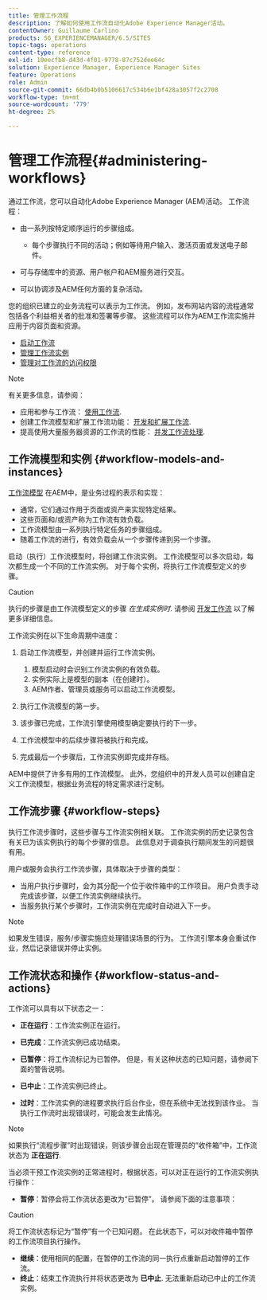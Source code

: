 ```yaml
---
title: 管理工作流程
description: 了解如何使用工作流自动化Adobe Experience Manager活动。
contentOwner: Guillaume Carlino
products: SG_EXPERIENCEMANAGER/6.5/SITES
topic-tags: operations
content-type: reference
exl-id: 10eecfb8-d43d-4f01-9778-87c752dee64c
solution: Experience Manager, Experience Manager Sites
feature: Operations
role: Admin
source-git-commit: 66db4b0b5106617c534b6e1bf428a3057f2c2708
workflow-type: tm+mt
source-wordcount: '779'
ht-degree: 2%

---
```


# 管理工作流程{#administering-workflows}

通过工作流，您可以自动化Adobe Experience Manager (AEM)活动。 工作流程：

* 由一系列按特定顺序运行的步骤组成。

   * 每个步骤执行不同的活动；例如等待用户输入、激活页面或发送电子邮件。

* 可与存储库中的资源、用户帐户和AEM服务进行交互。
* 可以协调涉及AEM任何方面的复杂活动。

您的组织已建立的业务流程可以表示为工作流。 例如，发布网站内容的流程通常包括各个利益相关者的批准和签署等步骤。 这些流程可以作为AEM工作流实施并应用于内容页面和资源。

* [启动工作流](/help/sites-administering/workflows-starting.md)
* [管理工作流实例](/help/sites-administering/workflows-administering.md)
* [管理对工作流的访问权限](/help/sites-administering/workflows-managing.md)

>[!NOTE]
>
>有关更多信息，请参阅：
>
>* 应用和参与工作流： [使用工作流](/help/sites-authoring/workflows.md).
>* 创建工作流模型和扩展工作流功能： [开发和扩展工作流](/help/sites-developing/workflows.md).
>* 提高使用大量服务器资源的工作流的性能： [并发工作流处理](/help/sites-deploying/configuring-performance.md#concurrent-workflow-processing).
>

## 工作流模型和实例 {#workflow-models-and-instances}

[工作流模型](/help/sites-developing/workflows.md#model) 在AEM中，是业务过程的表示和实现：

* 通常，它们通过作用于页面或资产来实现特定结果。
* 这些页面和/或资产称为工作流有效负载。
* 工作流模型由一系列执行特定任务的步骤组成。
* 随着工作流的进行，有效负载会从一个步骤传递到另一个步骤。

启动（执行）工作流模型时，将创建工作流实例。 工作流模型可以多次启动，每次都生成一个不同的工作流实例。 对于每个实例，将执行工作流模型定义的步骤。

>[!CAUTION]
>
>执行的步骤是由工作流模型定义的步骤 *在生成实例时*. 请参阅 [开发工作流](/help/sites-developing/workflows.md#model) 以了解更多详细信息。

工作流实例在以下生命周期中进度：

1. 启动工作流模型，并创建并运行工作流实例。

   1. 模型启动时会识别工作流实例的有效负载。
   1. 实例实际上是模型的副本（在创建时）。
   1. AEM作者、管理员或服务可以启动工作流模型。

1. 执行工作流模型的第一步。
1. 该步骤已完成，工作流引擎使用模型确定要执行的下一步。
1. 工作流模型中的后续步骤将被执行和完成。
1. 完成最后一个步骤后，工作流实例即完成并存档。

AEM中提供了许多有用的工作流模型。 此外，您组织中的开发人员可以创建自定义工作流模型，根据业务流程的特定需求进行定制。

## 工作流步骤 {#workflow-steps}

执行工作流步骤时，这些步骤与工作流实例相关联。 工作流实例的历史记录包含有关已为该实例执行的每个步骤的信息。 此信息对于调查执行期间发生的问题很有用。

用户或服务会执行工作流步骤，具体取决于步骤的类型：

* 当用户执行步骤时，会为其分配一个位于收件箱中的工作项目。 用户负责手动完成该步骤，以便工作流实例继续执行。
* 当服务执行某个步骤时，工作流实例在完成时自动进入下一步。

>[!NOTE]
>
>如果发生错误，服务/步骤实施应处理错误场景的行为。 工作流引擎本身会重试作业，然后记录错误并停止实例。

## 工作流状态和操作 {#workflow-status-and-actions}

工作流可以具有以下状态之一：

* **正在运行**：工作流实例正在运行。
* **已完成**：工作流实例已成功结束。

* **已暂停**：将工作流标记为已暂停。 但是，有关这种状态的已知问题，请参阅下面的警告说明。
* **已中止**：工作流实例已终止。
* **过时**：工作流实例的进程要求执行后台作业，但在系统中无法找到该作业。 当执行工作流时出现错误时，可能会发生此情况。

>[!NOTE]
>
>如果执行“流程步骤”时出现错误，则该步骤会出现在管理员的“收件箱”中，工作流状态为 **正在运行**.

当必须干预工作流实例的正常进程时，根据状态，可以对正在运行的工作流实例执行操作：

* **暂停**：暂停会将工作流状态更改为“已暂停”。 请参阅下面的注意事项：

>[!CAUTION]
>
>将工作流状态标记为“暂停”有一个已知问题。 在此状态下，可以对收件箱中暂停的工作流项目执行操作。

* **继续**：使用相同的配置，在暂停的工作流的同一执行点重新启动暂停的工作流。
* **终止**：结束工作流执行并将状态更改为 **已中止**. 无法重新启动已中止的工作流实例。

